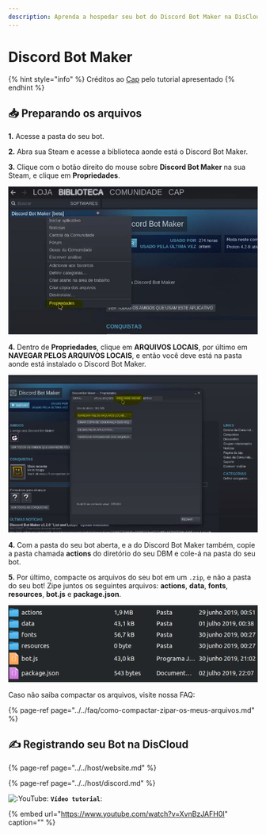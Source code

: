 ```yaml
---
description: Aprenda a hospedar seu bot do Discord Bot Maker na DisCloud
---
```


# Discord Bot Maker

{% hint style="info" %}
Créditos ao [Cap](https://twitter.com/CapOliveiraBr) pelo tutorial apresentado
{% endhint %}

## 📥 Preparando os arquivos

**1.** Acesse a pasta do seu bot.

**2.** Abra sua Steam e acesse a biblioteca aonde está o Discord Bot Maker.

**3.** Clique com o botão direito do mouse sobre **Discord Bot Maker** na sua Steam, e clique em **Propriedades**. 

![Clique em propriedades](../../.gitbook/assets/1.JPG)

**4.** Dentro de **Propriedades**, clique em **ARQUIVOS LOCAIS**, por último em **NAVEGAR PELOS ARQUIVOS LOCAIS**, e então você deve está na pasta aonde está instalado o Discord Bot Maker.

![clique em LOCAL FILES, por &#xFA;ltimo, BROWSE LOCAL FILES](../../.gitbook/assets/2.JPG)

**4.** Com a pasta do seu bot aberta, e a do Discord Bot Maker também, copie a pasta chamada **actions** do diretório do seu DBM e cole-á na pasta do seu bot.

**5.** Por último, compacte os arquivos do seu bot em um `.zip`, e não a pasta do seu bot! Zipe juntos os seguintes arquivos: **actions**, **data**, **fonts**, **resources**, **bot.js** e **package.json**.

![](../../.gitbook/assets/image%20%2836%29.png)

Caso não saiba compactar os arquivos, visite nossa FAQ:

{% page-ref page="../../faq/como-compactar-zipar-os-meus-arquivos.md" %}

## ✍ Registrando seu Bot na DisCloud

{% page-ref page="../../host/website.md" %}

{% page-ref page="../../host/discord.md" %}

![:YouTube:](https://cdn.discordapp.com/emojis/430925378681569282.png?v=1) **``Vídeo tutorial``**:

{% embed url="https://www.youtube.com/watch?v=XvnBzJAFH0I" caption="" %}
